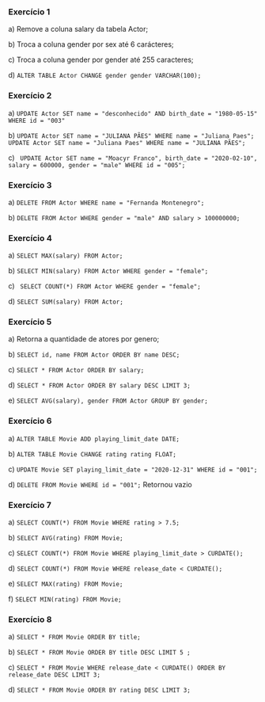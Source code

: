 ### Exercício 1

a) Remove a coluna salary da tabela Actor;

b) Troca a coluna gender por sex até 6 carácteres;

c) Troca a coluna gender por gender até 255 caracteres;

d) ` ALTER TABLE Actor CHANGE gender gender VARCHAR(100); `

### Exercício 2 

a) ` UPDATE Actor SET name = "desconhecido" AND birth_date = "1980-05-15" WHERE id = "003" `

b) `UPDATE Actor SET name = "JULIANA PÃES" WHERE name = "Juliana Paes";`
   `UPDATE Actor SET name = "Juliana Paes" WHERE name = "JULIANA PÃES";`

c) ` UPDATE Actor SET name = "Moacyr Franco", birth_date = "2020-02-10",
   salary = 600000, gender = "male" WHERE id = "005";`


### Exercício 3 

a) `DELETE FROM Actor WHERE name = "Fernanda Montenegro";`

b) `DELETE FROM Actor WHERE gender = "male" AND salary > 100000000;`


### Exercício 4

a) `SELECT MAX(salary) FROM Actor; `

b) `SELECT MIN(salary) FROM Actor WHERE gender = "female";`

c) ` SELECT COUNT(*) FROM Actor WHERE gender = "female";` 

d) `SELECT SUM(salary) FROM Actor; `

### Exercício 5

a) Retorna a quantidade de atores por genero;

b) `SELECT id, name FROM Actor ORDER BY name DESC;`

c) `SELECT * FROM Actor ORDER BY salary;`

d) `SELECT * FROM Actor ORDER BY salary DESC LIMIT 3;`

e) `SELECT AVG(salary), gender FROM Actor GROUP BY gender;`

### Exercício 6 

a) `ALTER TABLE Movie ADD playing_limit_date DATE;`

b) `ALTER TABLE Movie CHANGE rating rating FLOAT;`

c) `UPDATE Movie SET playing_limit_date = "2020-12-31" WHERE id = "001";`

d) `DELETE FROM Movie WHERE id = "001";`
    Retornou vazio


### Exercício 7   

a) `SELECT COUNT(*) FROM Movie WHERE rating > 7.5;`

b) `SELECT AVG(rating) FROM Movie;`

c) `SELECT COUNT(*) FROM Movie WHERE playing_limit_date > CURDATE();`

d) `SELECT COUNT(*) FROM Movie WHERE release_date < CURDATE();` 

e) `SELECT MAX(rating) FROM Movie;`

f) `SELECT MIN(rating) FROM Movie;`


### Exercício 8

a) `SELECT * FROM Movie ORDER BY title;`

b) `SELECT * FROM Movie ORDER BY title DESC LIMIT 5 ;`

c) `SELECT * FROM Movie WHERE release_date < CURDATE() ORDER BY release_date DESC LIMIT 3;`

d) `SELECT * FROM Movie ORDER BY rating DESC LIMIT 3;`